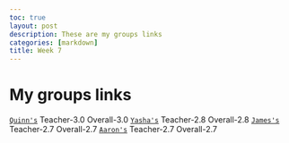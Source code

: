 ```yaml
---
toc: true
layout: post
description: These are my groups links
categories: [markdown]
title: Week 7
---
```


# My groups links 
[`Quinn's`](https://github.com/gigtieup/quinnbireley7/issues/7)
Teacher-3.0
Overall-3.0
[`Yasha's`](https://github.com/yashakhoshini/yasha-fastpages/issues/8#issue-1385135683)
Teacher-2.8
Overall-2.8
[`James's`](https://github.com/jameshunter12/james-fastpage/issues/7#issue-1386700923)
Teacher-2.7
Overall-2.7
[`Aaron's`](https://github.com/aaron-rub/FP/issues/7)
Teacher-2.7
Overall-2.7